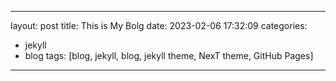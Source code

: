---
layout: post
title: This is My Bolg
date: 2023-02-06 17:32:09
categories: 
- jekyll
- blog
tags: [blog, jekyll, blog, jekyll theme, NexT theme, GitHub Pages]
---- 